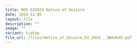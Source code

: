 ```yaml
---
title: NOS 632024 Notice of Seizure
date: 2024-12-05
layout: file
description: ""
image: ""
variant: tiptap
file_url: /files/Notice_of_Seizure_63_2024___WWA3645.pdf
---
```

